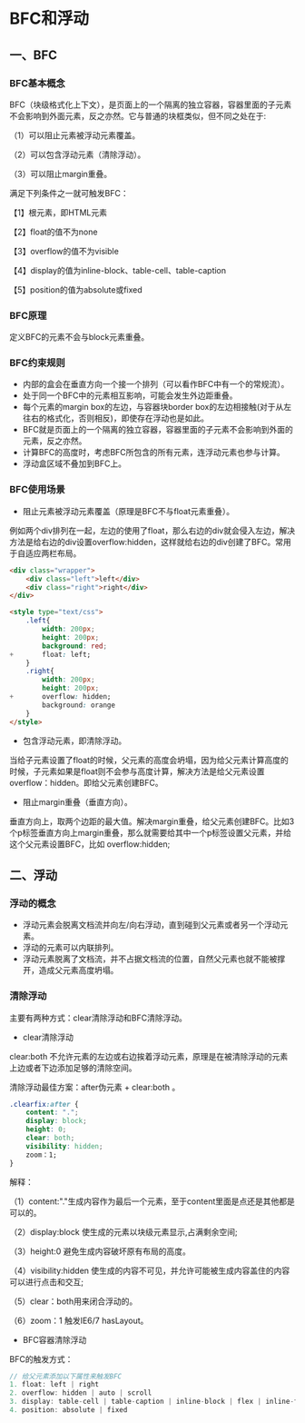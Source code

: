 # BFC和浮动
## 一、BFC
### BFC基本概念
BFC（块级格式化上下文），是页面上的一个隔离的独立容器，容器里面的子元素不会影响到外面元素，反之亦然。它与普通的块框类似，但不同之处在于:

（1）可以阻止元素被浮动元素覆盖。

（2）可以包含浮动元素（清除浮动）。

（3）可以阻止margin重叠。

满足下列条件之一就可触发BFC：

【1】根元素，即HTML元素

【2】float的值不为none

【3】overflow的值不为visible

【4】display的值为inline-block、table-cell、table-caption

【5】position的值为absolute或fixed
### BFC原理
定义BFC的元素不会与block元素重叠。
### BFC约束规则
* 内部的盒会在垂直方向一个接一个排列（可以看作BFC中有一个的常规流）。
* 处于同一个BFC中的元素相互影响，可能会发生外边距重叠。
* 每个元素的margin box的左边，与容器块border box的左边相接触(对于从左往右的格式化，否则相反)，即使存在浮动也是如此。
* BFC就是页面上的一个隔离的独立容器，容器里面的子元素不会影响到外面的元素，反之亦然。
* 计算BFC的高度时，考虑BFC所包含的所有元素，连浮动元素也参与计算。
* 浮动盒区域不叠加到BFC上。
### BFC使用场景
* 阻止元素被浮动元素覆盖（原理是BFC不与float元素重叠）。

例如两个div排列在一起，左边的使用了float，那么右边的div就会侵入左边，解决方法是给右边的div设置overflow:hidden，这样就给右边的div创建了BFC。常用于自适应两栏布局。
```html {11,16}
<div class="wrapper">
    <div class="left">left</div>
    <div class="right">right</div>
</div>

<style type="text/css">
    .left{
        width: 200px;
        height: 200px;
        background: red;
+       float: left;
    }
    .right{
        width: 200px;
        height: 200px;
+       overflow: hidden;
        background: orange
    }
</style>
```

* 包含浮动元素，即清除浮动。

当给子元素设置了float的时候，父元素的高度会坍塌，因为给父元素计算高度的时候，子元素如果是float则不会参与高度计算，解决方法是给父元素设置overflow：hidden。即给父元素创建BFC。

* 阻止margin重叠（垂直方向）。

垂直方向上，取两个边距的最大值。解决margin重叠，给父元素创建BFC。比如3个p标签垂直方向上margin重叠，那么就需要给其中一个p标签设置父元素，并给这个父元素设置BFC，比如 overflow:hidden;
## 二、浮动
### 浮动的概念
* 浮动元素会脱离文档流并向左/向右浮动，直到碰到父元素或者另一个浮动元素。
* 浮动的元素可以内联排列。
* 浮动元素脱离了文档流，并不占据文档流的位置，自然父元素也就不能被撑开，造成父元素高度坍塌。
### 清除浮动
主要有两种方式：clear清除浮动和BFC清除浮动。

* clear清除浮动

clear:both 不允许元素的左边或右边挨着浮动元素，原理是在被清除浮动的元素上边或者下边添加足够的清除空间。

清除浮动最佳方案：after伪元素 + clear:both 。
```css
.clearfix:after {
    content: ".";
    display: block;
    height: 0;
    clear: both;
    visibility: hidden;
    zoom：1;
}
```
解释：

（1）content:"."生成内容作为最后一个元素，至于content里面是点还是其他都是可以的。

（2）display:block 使生成的元素以块级元素显示,占满剩余空间;

（3）height:0 避免生成内容破坏原有布局的高度。

（4）visibility:hidden 使生成的内容不可见，并允许可能被生成内容盖住的内容可以进行点击和交互;

（5）clear：both用来闭合浮动的。

（6）zoom：1 触发IE6/7 hasLayout。

* BFC容器清除浮动

BFC的触发方式：
```js
// 给父元素添加以下属性来触发BFC
1. float: left | right
2. overflow: hidden | auto | scroll
3. display: table-cell | table-caption | inline-block | flex | inline-flex
4. position: absolute | fixed
```